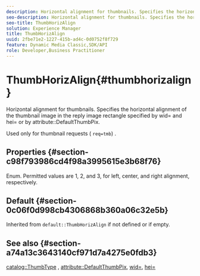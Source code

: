 ```yaml
---
description: Horizontal alignment for thumbnails. Specifies the horizontal alignment of the thumbnail image in the reply image rectangle specified by wid= and hei= or by attribute DefaultThumbPix.
seo-description: Horizontal alignment for thumbnails. Specifies the horizontal alignment of the thumbnail image in the reply image rectangle specified by wid= and hei= or by attribute DefaultThumbPix.
seo-title: ThumbHorizAlign
solution: Experience Manager
title: ThumbHorizAlign
uuid: 2fbe71e2-1227-415b-ad4c-0d0752f8f729
feature: Dynamic Media Classic,SDK/API
role: Developer,Business Practitioner
---
```


# ThumbHorizAlign{#thumbhorizalign}

Horizontal alignment for thumbnails. Specifies the horizontal alignment of the thumbnail image in the reply image rectangle specified by wid= and hei= or by attribute::DefaultThumbPix.

 Used only for thumbnail requests ( `req=tmb`) .

## Properties {#section-c98f793986cd4f98a3995615e3b68f76}

Enum. Permitted values are 1, 2, and 3, for left, center, and right alignment, respectively.

## Default {#section-0c06f0d998cb4306868b360a06c32e5b}

Inherited from `default::ThumbHorizAlign` if not defined or if empty.

## See also {#section-a74a13c3643140cf971d7a4275e0fdb3}

[catalog::ThumbType](../../../../../is-api/image-catalog/image-serving-api-ref/c-image-catalog-reference/c-image-svg-data-reference/c-image-data-reference/r-thumbtype-cat.md#reference-41149ddffc8749cba2f8d9c8e2611e03) , [attribute::DefaultThumbPix](../../../../../is-api/image-catalog/image-serving-api-ref/c-image-catalog-reference/c-attributes-reference/r-defaultthumbpix.md#reference-cf52bb74bed2466e8bc8adb0cacd6141), [wid=](../../../../../is-api/http-ref/image-serving-api-ref/c-http-protocol-reference/c-command-reference/r-is-http-wid.md#reference-bfeadcb67bf4485f851eb21345527e47), [hei=](../../../../../is-api/http-ref/image-serving-api-ref/c-http-protocol-reference/c-command-reference/r-is-http-hei.md#reference-6d6f556ccc0e4b98a815e8a5c1944a96) 
